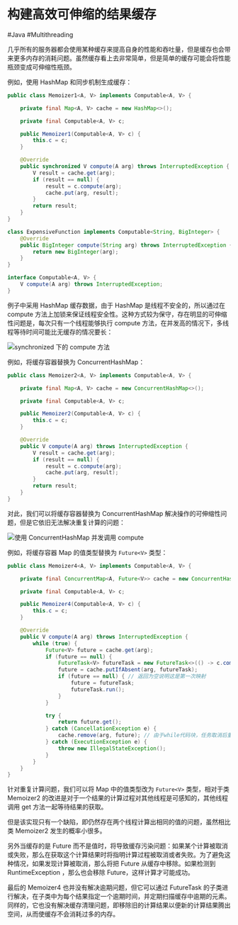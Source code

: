 # 构建高效可伸缩的结果缓存
#Java #Multithreading 

几乎所有的服务器都会使用某种缓存来提高自身的性能和吞吐量，但是缓存也会带来更多内存的消耗问题。虽然缓存看上去非常简单，但是简单的缓存可能会将性能瓶颈变成可伸缩性瓶颈。

例如，使用 HashMap 和同步机制生成缓存：

```java
public class Memoizer1<A, V> implements Computable<A, V> {

    private final Map<A, V> cache = new HashMap<>();

    private final Computable<A, V> c;

    public Memoizer1(Computable<A, V> c) {
        this.c = c;
    }

    @Override
    public synchronized V compute(A arg) throws InterruptedException {
        V result = cache.get(arg);
		if (result == null) {
			result = c.compute(arg);
			cache.put(arg, result);
		}
		return result;
    }
}

class ExpensiveFunction implements Computable<String, BigInteger> {
    @Override
    public BigInteger compute(String arg) throws InterruptedException {
        return new BigInteger(arg);
    }
}

interface Computable<A, V> {
    V compute(A arg) throws InterruptedException;
}
```

例子中采用 HashMap 缓存数据，由于 HashMap 是线程不安全的，所以通过在 compute 方法上加锁来保证线程安全性。这种方式较为保守，存在明显的可伸缩性问题是，每次只有一个线程能够执行 compute 方法，在并发高的情况下，多线程等待时间可能比无缓存的情况要长：

![synchronized 下的 compute 方法](https://my-images-repo.oss-cn-hangzhou.aliyuncs.com/java-concurrency-in-practice/synchronized%20%E4%B8%8B%E7%9A%84%20compute%20%E6%96%B9%E6%B3%95.png)

例如，将缓存容器替换为 ConcurrentHashMap：

```java
public class Memoizer2<A, V> implements Computable<A, V> {

    private final Map<A, V> cache = new ConcurrentHashMap<>();

    private final Computable<A, V> c;

    public Memoizer2(Computable<A, V> c) {
        this.c = c;
    }

    @Override
    public V compute(A arg) throws InterruptedException {
        V result = cache.get(arg);
        if (result == null) {
            result = c.compute(arg);
            cache.put(arg, result);
        }
        return result;
    }
}
```

对此，我们可以将缓存容器替换为 ConcurrentHashMap 解决操作的可伸缩性问题，但是它依旧无法解决重复计算的问题：

![使用 ConcurrentHashMap 并发调用 compute](https://my-images-repo.oss-cn-hangzhou.aliyuncs.com/java-concurrency-in-practice/%E4%BD%BF%E7%94%A8%20ConcurrentHashMap%20%E5%B9%B6%E5%8F%91%E8%B0%83%E7%94%A8%20compute.png)

例如，将缓存容器 Map 的值类型替换为 `Future<V>` 类型：

```java
public class Memoizer4<A, V> implements Computable<A, V> {

    private final ConcurrentMap<A, Future<V>> cache = new ConcurrentHashMap<>();

    private final Computable<A, V> c;

    public Memoizer4(Computable<A, V> c) {
        this.c = c;
    }

    @Override
    public V compute(A arg) throws InterruptedException {
        while (true) {
            Future<V> future = cache.get(arg);
            if (future == null) {
                FutureTask<V> futureTask = new FutureTask<>(() -> c.compute(arg));
                future = cache.putIfAbsent(arg, futureTask);
                if (future == null) { // 返回为空说明这是第一次映射
                    future = futureTask;
                    futureTask.run();
                }
            }

            try {
                return future.get();
            } catch (CancellationException e) {
                cache.remove(arg, future); // 由于while代码块，任务取消后重试
            } catch (ExecutionException e) {
                throw new IllegalStateException();
            }
        }
    }
}
```

针对重复计算问题，我们可以将 Map 中的值类型改为 `Future<V>` 类型，相对于类 Memoizer2 的改进是对于一个结果的计算过程对其他线程是可感知的，其他线程调用 get 方法一起等待结果的获取。

但是该实现只有一个缺陷，即仍然存在两个线程计算出相同的值的问题，虽然相比类 Memoizer2 发生的概率小很多。

另外当缓存的是 Future 而不是值时，将导致缓存污染问题：如果某个计算被取消或失败，那么在获取这个计算结果时将指明计算过程被取消或者失败。为了避免这种情况，如果发现计算被取消，那么将把 Future 从缓存中移除。如果检测到 RuntimeException ，那么也会移除 Future，这样计算才可能成功。

最后的 Memoizer4 也并没有解决逾期问题，但它可以通过 FutureTask 的子类进行解决，在子类中为每个结果指定一个逾期时间，并定期扫描缓存中逾期的元素。同样的，它也没有解决缓存清理问题，即移除旧的计算结果以便新的计算结果腾出空间，从而使缓存不会消耗过多的内存。

